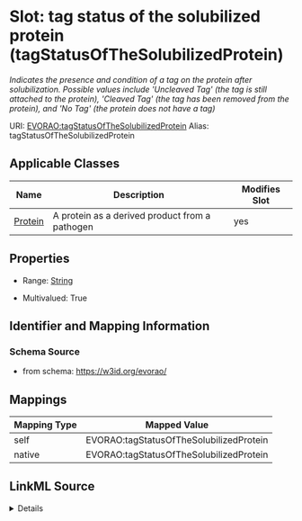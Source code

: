 

# Slot: tag status of the solubilized protein (tagStatusOfTheSolubilizedProtein) 


_Indicates the presence and condition of a tag on the protein after solubilization. Possible values include 'Uncleaved Tag' (the tag is still attached to the protein), 'Cleaved Tag' (the tag has been removed from the protein), and 'No Tag' (the protein does not have a tag)_





URI: [EVORAO:tagStatusOfTheSolubilizedProtein](https://w3id.org/evorao/tagStatusOfTheSolubilizedProtein)
Alias: tagStatusOfTheSolubilizedProtein

<!-- no inheritance hierarchy -->





## Applicable Classes

| Name | Description | Modifies Slot |
| --- | --- | --- |
| [Protein](Protein.md) | A protein as a derived product from a pathogen |  yes  |







## Properties

* Range: [String](String.md)

* Multivalued: True





## Identifier and Mapping Information







### Schema Source


* from schema: https://w3id.org/evorao/




## Mappings

| Mapping Type | Mapped Value |
| ---  | ---  |
| self | EVORAO:tagStatusOfTheSolubilizedProtein |
| native | EVORAO:tagStatusOfTheSolubilizedProtein |




## LinkML Source

<details>
```yaml
name: tagStatusOfTheSolubilizedProtein
description: Indicates the presence and condition of a tag on the protein after solubilization.
  Possible values include 'Uncleaved Tag' (the tag is still attached to the protein),
  'Cleaved Tag' (the tag has been removed from the protein), and 'No Tag' (the protein
  does not have a tag)
title: tag status of the solubilized protein
from_schema: https://w3id.org/evorao/
rank: 1000
alias: tagStatusOfTheSolubilizedProtein
domain_of:
- Protein
range: string
required: false
multivalued: true

```
</details>